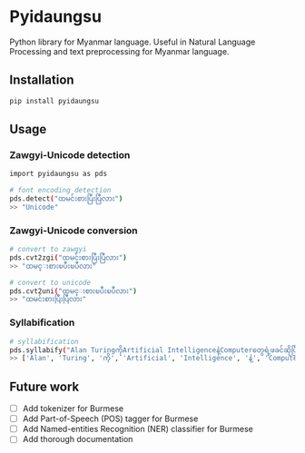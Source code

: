 # Pyidaungsu

Python library for Myanmar language. Useful in Natural Language Processing and text preprocessing for Myanmar language.

## Installation

```sh
pip install pyidaungsu
```

## Usage

### Zawgyi-Unicode detection

```sh
import pyidaungsu as pds

# font encoding detection
pds.detect("ထမင်းစားပြီးပြီလား")
>> "Unicode"
```

### Zawgyi-Unicode conversion

```sh
# convert to zawgyi
pds.cvt2zgi("ထမင်းစားပြီးပြီလား")
>> "ထမင္းစားၿပီးၿပီလား"

# convert to unicode
pds.cvt2uni("ထမင္းစားၿပီးၿပီလား")
>> "ထမင်းစားပြီးပြီလား"
```

### Syllabification

```sh
# syllabification
pds.syllabify("Alan TuringကိုArtificial Intelligenceနဲ့Computerတွေရဲ့ဖခင်ဆိုပြီးလူသိများပါတယ်")
>> ['Alan', 'Turing', 'ကို', 'Artificial', 'Intelligence', 'နဲ့', 'Computer', 'တွေ', 'ရဲ့', 'ဖ', 'ခင်', 'ဆို', 'ပြီး', 'လူ', 'သိ', 'များ', 'ပါ', 'တယ်']
```

## Future work

- [ ] Add tokenizer for Burmese
- [ ] Add Part-of-Speech (POS) tagger for Burmese
- [ ] Add Named-entities Recognition (NER) classifier for Burmese
- [ ] Add thorough documentation
